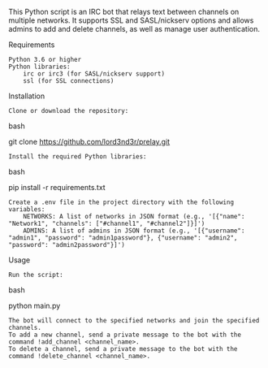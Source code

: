 This Python script is an IRC bot that relays text between channels on multiple networks. It supports SSL and SASL/nickserv options and allows admins to add and delete channels, as well as manage user authentication.

Requirements

    Python 3.6 or higher
    Python libraries:
        irc or irc3 (for SASL/nickserv support)
        ssl (for SSL connections)


Installation

    Clone or download the repository:

bash

git clone https://github.com/lord3nd3r/prelay.git

    Install the required Python libraries:

bash

pip install -r requirements.txt

    Create a .env file in the project directory with the following variables:
        NETWORKS: A list of networks in JSON format (e.g., '[{"name": "Network1", "channels": ["#channel1", "#channel2"]}]')
        ADMINS: A list of admins in JSON format (e.g., '[{"username": "admin1", "password": "admin1password"}, {"username": "admin2", "password": "admin2password"}]')


Usage

    Run the script:

bash

python main.py

    The bot will connect to the specified networks and join the specified channels.
    To add a new channel, send a private message to the bot with the command !add_channel <channel_name>.
    To delete a channel, send a private message to the bot with the command !delete_channel <channel_name>.
